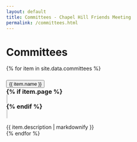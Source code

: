 ```yaml
---
layout: default
title: Committees - Chapel Hill Friends Meeting
permalink: /committees.html
---
```

<h1 class="mb-2">Committees</h1>

<div class="accordion">
  {% for item in site.data.committees %}
    <div class="card">
      <div class="card-header py-2 px-2" id="heading-{{ item.name | slugify }}">
        <h3 class="mb-0 d-flex align-items-center">
          <div class="mr-auto p-2">
            <button class="btn btn-link collapsed accordionButton" data-toggle="collapse" data-target="#{{ item.name | slugify }}" aria-expanded="false" aria-controls="{{ item.name | slugify }}">
              {{ item.name }}
            </button>
          </div>
          {% if item.page %}
            <div class="px-2 mx-0">
              <a class="noIcon btn btn-light py-1 px-2 m-0" style="border: solid 2px #ddd"
                href="{{ site.baseurl }}{{ item.page }}">
                <span class="far fa-sticky-note"></span>
              </a>
            </div>
          {% endif %}
          <div class="px-2 mx-0">
            <a class="noIcon btn btn-light py-1 px-2 m-0" style="border: solid 2px #ddd" href="mailto:{% if item.email %}{{ item.email }}{% else %}{{ item.name | downcase | remove: ' '}}{% endif %}@chapelhillfriends.org"><span class="far fa-envelope"></span></a>
          </div>
        </h3>
      </div>
      <div id="{{ item.name | slugify }}" class="collapse autoScroll" aria-labelledby="heading-{{ item.name | slugify }}" data-parent=".accordion">
        <div class="card-body">
          {{ item.description | markdownify }}
        </div>
      </div>
    </div>
  {% endfor %}
</div>
